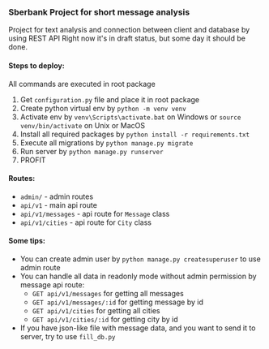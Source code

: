 ### Sberbank Project for short message analysis

 Project for text analysis and connection between client and database by using REST API 
 Right now it's in draft status, but some day it should be done.
 
#### Steps to deploy:
All commands are executed in root package
1. Get `configuration.py` file and place it in root package
2. Create python virtual env by `python -m venv venv`
3. Activate env by `venv\Scripts\activate.bat` on Windows or `source venv/bin/activate` on Unix or MacOS
4. Install all required packages by `python install -r requirements.txt`
5. Execute all migrations by `python manage.py migrate`
6. Run server by `python manage.py runserver`
7. PROFIT

#### Routes:
- `admin/` - admin routes
- `api/v1` - main api route
- `api/v1/messages` - api route for `Message` class
- `api/v1/cities` - api route for `City` class

#### Some tips:
- You can create admin user by `python manage.py createsuperuser` to use admin route
- You can handle all data in readonly mode without admin permission by message api route:
    - `GET api/v1/messages` for getting all messages
    - `GET api/v1/messages/:id` for getting message by id
    - `GET api/v1/cities` for getting all cities
    - `GET api/v1/cities/:id` for getting city by id
- If you have json-like file with message data, and you want to send it to server, try to use `fill_db.py` 
